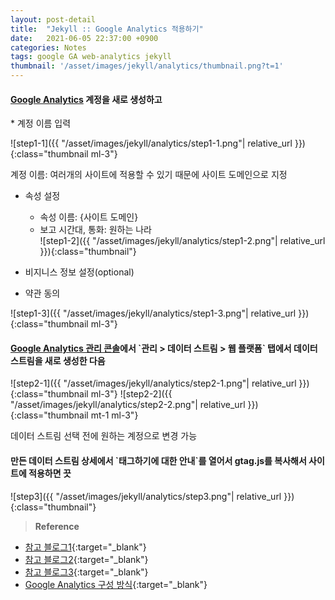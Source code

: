 ```yaml
---
layout: post-detail
title:  "Jekyll :: Google Analytics 적용하기"
date:   2021-06-05 22:37:00 +0900
categories: Notes
tags: google GA web-analytics jekyll
thumbnail: '/asset/images/jekyll/analytics/thumbnail.png?t=1'
---
```


<div markdown="1" class="stepper text mt-2">
<h4 markdown="1" data-step="1" class="title">
    <a href="https://analytics.google.com/analytics/web/provision/#/provision" target="_blank">Google Analytics</a> 계정을 새로 생성하고
</h4>
* 계정 이름 입력

![step1-1]({{ "/asset/images/jekyll/analytics/step1-1.png"| relative_url }}){:class="thumbnail ml-3"}
<p class="info ml-3">계정 이름: 여러개의 사이트에 적용할 수 있기 때문에 사이트 도메인으로 지정</p>

* 속성 설정
    * 속성 이름: {사이트 도메인}
    * 보고 시간대, 통화: 원하는 나라   
![step1-2]({{ "/asset/images/jekyll/analytics/step1-2.png"| relative_url }}){:class="thumbnail"}

* 비지니스 정보 설정(optional)

* 약관 동의

![step1-3]({{ "/asset/images/jekyll/analytics/step1-3.png"| relative_url }}){:class="thumbnail ml-3"}
</div>

<div markdown="1" class="stepper text mt-2">
<h4 markdown="1" data-step="2" class="title">
    <a href="https://analytics.google.com/" target="_blank">Google Analytics 관리 콘솔</a>에서 `관리 > 데이터 스트림 > 웹 플랫폼` 탭에서 데이터 스트림을 새로 생성한 다음
</h4>

![step2-1]({{ "/asset/images/jekyll/analytics/step2-1.png"| relative_url }}){:class="thumbnail ml-3"}
![step2-2]({{ "/asset/images/jekyll/analytics/step2-2.png"| relative_url }}){:class="thumbnail mt-1 ml-3"}

<p class="info ml-3">데이터 스트림 선택 전에 원하는 계정으로 변경 가능</p>

</div>

<div markdown="1" class="stepper text mt-2 mb-4">
<h4 markdown="1" data-step="3" class="title">
    만든 데이터 스트림 상세에서 `태그하기에 대한 안내`를 열어서 gtag.js를 복사해서 사이트에 적용하면 끗 
</h4>

![step3]({{ "/asset/images/jekyll/analytics/step3.png"| relative_url }}){:class="thumbnail"}
</div>


> **Reference**
* [참고 블로그1](https://learnandcreate.tistory.com/562){:target="_blank"}
* [참고 블로그2](https://www.hedleyonline.com/ko/blog/%EA%B5%AC%EA%B8%80-%EC%95%A0%EB%84%90%EB%A6%AC%ED%8B%B1%EC%8A%A4-ga-%EA%B0%80%EC%9D%B4%EB%93%9C%EB%B6%81/){:target="_blank"}
* [참고 블로그3](https://mingnol2.tistory.com/70){:target="_blank"}
* [Google Analytics 구성 방식](https://support.google.com/analytics/answer/9303323?hl=ko&utm_id=ad#zippy=%2C%EC%9D%B4-%EB%8F%84%EC%9B%80%EB%A7%90%EC%97%90%EC%84%9C%EB%8A%94-%EB%8B%A4%EC%9D%8C-%EB%82%B4%EC%9A%A9%EC%9D%84-%EB%8B%A4%EB%A3%B9%EB%8B%88%EB%8B%A4){:target="_blank"}

